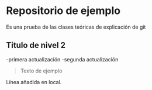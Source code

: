 # Repositorio de ejemplo
Es una prueba de las clases teóricas de explicación de git


## Titulo de nivel 2
  -primera actualización
  -segunda actualización

  >Texto de ejemplo

Línea añadida en local.